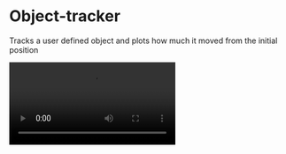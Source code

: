 # Object-tracker
Tracks a user defined object and plots how much it moved from the initial position 

 <video controls autoplay>
  <source src="movie.mp4" type="test/mp4">
  <source src="movie.ogg" type="test/ogg">
  </video> 

